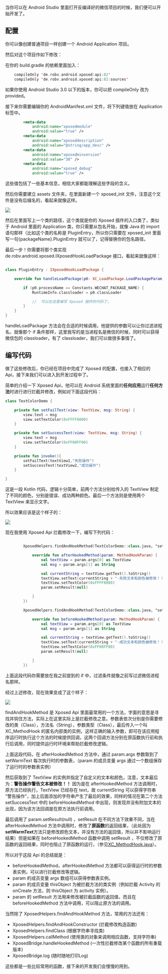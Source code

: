 当你可以在 Android Studio 里面打开反编译好的微信项目的时候，我们便可以开始开发了。

## 配置

你可以像创建普通项目一样创建一个 Android Application 项目。

然后对这个项目作如下修改：

在你的 build.gradle 的依赖里面加入：

```kotlin
    compileOnly 'de.robv.android.xposed:api:82'
    compileOnly 'de.robv.android.xposed:api:82:sources'
```

如果你使用 Android Studio 3.0 以下的版本，你可以把 compileOnly 改为 provided。

接下来你需要编辑你的 AndroidManifest.xml 文件，将下列键值放在 Application 标签中。

```xml
        <meta-data
            android:name="xposedmodule"
            android:value="true" />
        <meta-data
            android:name="xposeddescription"
            android:value="@string/app_desc" />
        <meta-data
            android:name="xposedminversion"
            android:value="30" />
        <meta-data
            android:name="xposed_debug"
            android:value="true" />
```

这些值包括了一些基本信息，相信大家都能理解这些字段的含义。

然后你需要建立 assets 文件夹，在里面新建一个 xposed_init 文件，注意这个文件是没有后缀名的，看起来就像这样。

![](https://github.com/zhudongya123/WechatChatRoomHelper_Tutorial/blob/master//resource/pict_3.png)

然后在里面写上一个类的路径，这个类就是你的 Xposed 插件的入口类了，类似于 Android 里面的 Application 类，你只需要从包名开始，就像 Java 的 import 语句那样（比如这个类的名称是 PluginEntry，所以你只需要在 xposed_init 里面写一句{packageName}.PluginEntry 就可以了，记得替换你的包名路径。

最后一步！你需要将那个类实现 de.robv.android.xposed.IXposedHookLoadPackage 接口，看起来就像这样：

```kotlin

class PluginEntry : IXposedHookLoadPackage {

    override fun handleLoadPackage(p0: XC_LoadPackage.LoadPackageParam) {

        if (p0.processName == Constants.WECHAT_PACKAGE_NAME) {
            RuntimeInfo.classloader = p0.classLoader

            //  可以在这里编写 Xposed 插件的代码了。
        }
    }
}

```


handleLoadPackage 方法会在合适的时候调用，他提供的参数可以让你过滤进程名，就像那个 if 条件那样，这里我写的是当进程名是微信的时候，同时可以获得微信包的 classloader，有了 classloader，我们可以做很多事情了。

## 编写代码

做了这些修改后，你已经在项目中完成了 Xposed 的配置，也接入了相应的 Api，接下来我们可以进入到开发过程中了。

简单的介绍一下 Xposed Api，他可以在 Android 系统里面的**任何应用**运行**任何方法**时进行进行拦截并修改，例如对下面这段代码：

```kotlin
class TextColorDemo {

    private fun setFailText(view: TextView, msg: String) {
        view.text = msg
        view.setTextColor(0xFFFF0000)
    }

    private fun setSuccessText(view: TextView, msg: String) {
        view.text = msg
        view.setTextColor(0xFF00FF00)
    }

    private fun invoke(){
        setFailText(textView1,"失败操作")
        setSuccessText(textView2,"成功操作")
    }

}
```

这是一段 Kotlin 代码，逻辑十分简单，前两个方法分别给传入的 TextView 制定了不同的颜色，分别是错误、成功两种颜色。最后一个方法则是使用两个 TextView 来显示文字。

所以效果应该是这个样子的：                                

![](https://github.com/zhudongya123/WechatChatRoomHelper_Tutorial/blob/master/resource/pict_1.png)

现在我使用 Xposed Api 拦截修改一下，编写下列代码：

```kotlin

        XposedHelpers.findAndHookMethod(TextColorDemo::class.java, "setFailText", TextView::class.java, String:class.java, object : XC_MethodHook() {

            override fun afterHookedMethod(param: MethodHookParam) {
            	val textView = param.args[0] as TextView
            	val msg = param.args[1] as String

                val currentString = textView.getText().toString()
            	textView.setText(currentString + "·失败文本和颜色被修改！！")
            	textView.setTextColor(0xFFFF8080)
            	param.setResult(null)

            }
        })

        XposedHelpers.findAndHookMethod(TextColorDemo::class.java, "setSuccessText", TextView::class.java, String:class.java, object : XC_MethodHook() {

            override fun beforeHookedMethod(param: MethodHookParam) {
                val textView = param.args[0] as TextView
                val msg = param.args[1] as String

                val currentString = textView.getText().toString()
                textView.setText(currentString + "·成功文本和颜色被修改！！")
                textView.setTextColor(0xFF80FF80)
                param.setResult(null)

            }
        })

```

上面这段代码你需要放在我之前提到的 if 中，过滤条件就像之前写过滤微信进程名那样。

经过上述修改，现在效果变成了这个样子：

![](https://github.com/zhudongya123/WechatChatRoomHelper_Tutorial/blob/master/resource/pict_2.png)

findAndHookMethod 是 Xposed Api 里面最常用的一个方法，字面的意思是寻找并钩住方法，实际上在这里实际上是拦截修改之意。参数表依次分别是你需要修改的类（Class），方法名（String），参数类型（Class），最后传入一个叫  XC_MethodHook 的匿名内部类的实例，这样正确的输入参数，即可在该应用程序运行时执行这个方法的时候提供回调，这两个回调方法分别在原函数执行前和执行后调用，同时提供运行时环境来帮助拦截修改逻辑。

上面这段代码，在 afterHookedMethod 方法中，通过 param.args 参数取到了 setWarmText 每次执行时的参数表，（param 的成员变量 args 通过一个数组保存了运行时的参数表实例）

然后获取到了 TextView 的实例并指定了自定义的文本和颜色，注意，文本最后为：**警告操作警告文本被修改！！**  因为是在 afterHookedMethod 方法调用时，原方法已经执行，TextView 已经存在 text，故 currentString 可以获得字符串 "警告操作"，加上后面添加的字符串产生了最后的效果，同样的情况在第二个方法 setSuccessText 中的 beforeHookedMethod 中出现，则发现并没有附加文本的出现，因为该方法回调是在原方法执行前调用。

最后调用了 param.setResult(null) ，setResult 在不同方法下效果不同，当在 afterHookedMethod 方法中调用时，修改了**原函数**的返回结果，（此处因为**setWarmText**方法只是修改颜色文本，并没有方法的返回值，所以并不影响运行结果）但是如果在 beforeHookedMethod 函数中调用 setResult ，不仅修改了原函数的返回结果，同时也阻止了原函数的运行，（参见[XC_MethodHook.java](https://github.com/rovo89/XposedBridge/blob/art/app/src/main/java/de/robv/android/xposed/XC_MethodHook.java)）。

所以对于这段 Api 的总结就是：

- beforeHookedMethod，afterHookedMethod 方法都可以获得运行时的参数表实例，可以进行拦截修改等逻辑。
- param 的成员变量 args 数组可以获得参数表实例。
- param 的成员变量 thisObject 为被拦截方法的类实例（例如拦截 Activity 的 onCreate 方法，则 thisObject 为 activity 实例）。
- param 的 setResult 方法用来修改被拦截函数的返回值，而且在 beforeHookedMethod 方法中调用，可以阻止原方法的调用。


当然除了 XposedHelpers.findAndHookMethod 方法，常用的方法还有：

- XposedHelpers.findAndHookConstructor (拦截修改构造函数)
- XposedHelpers.findClass (根据字符串寻找类)
- XposedHelpers.callMethod (使用类的对象来调用相应函数，支持字符串)
- XposedBridge.handleHookedMethod (一次性拦截修改某个函数的所有重载版本)
- XposedBridge.log (随时随地打印Log)

这些都是一些比较常用的函数，接下来的开发我们会慢慢的用到。